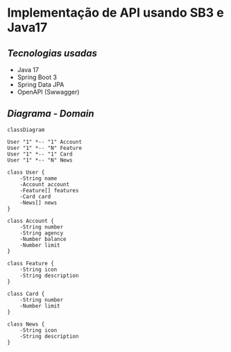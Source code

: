 # Implementação de API usando SB3 e Java17

## ***Tecnologias usadas***

- Java 17
- Spring Boot 3
- Spring Data JPA
- OpenAPI (Swwagger)

## ***Diagrama - Domain***

```mermaid
classDiagram

User "1" *-- "1" Account
User "1" *-- "N" Feature
User "1" *-- "1" Card
User "1" *-- "N" News
 
class User {
    -String name
    -Account account
    -Feature[] features
    -Card card
    -News[] news
}

class Account {
    -String number
    -String agency
    -Number balance
    -Number limit
}

class Feature {
    -String icon
    -String description
}

class Card {
    -String number
    -Number limit
}

class News {
    -String icon
    -String description
}
  
```